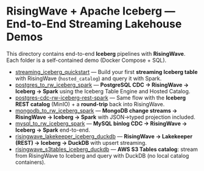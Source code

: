 # RisingWave + Apache Iceberg — End-to-End Streaming Lakehouse Demos
This directory contains end-to-end **Iceberg** pipelines with **RisingWave**. Each folder is a self-contained demo (Docker Compose + SQL).

- [streaming_iceberg_quickstart](./streaming_iceberg_quickstart/) — Build your first **streaming Iceberg table** with RisingWave (`hosted_catalog`) and query it with Spark.
- [postgres_to_rw_iceberg_spark](./postgres_to_rw_iceberg_spark/) — **PostgreSQL CDC → RisingWave → Iceberg → Spark** using the Iceberg Table Engine and Hosted Catalog.
- [postgres-cdc-rw-iceberg-rest-spark](./postgres-cdc-rw-iceberg-rest-spark/) — Same flow with the **Iceberg REST catalog** (MinIO) + a **round-trip** back into RisingWave.
- [mongodb_to_rw_iceberg_spark](./mongodb_to_rw_iceberg_spark/) — **MongoDB change streams → RisingWave → Iceberg → Spark** with JSON→typed projection included.
- [mysql_to_rw_iceberg_spark](./mysql_to_rw_iceberg_spark/) — **MySQL binlog CDC → RisingWave → Iceberg → Spark** end-to-end.
- [risingwave_lakekeeper_iceberg_duckdb](./risingwave_lakekeeper_iceberg_duckdb/) — **RisingWave → Lakekeeper (REST) → Iceberg → DuckDB** with upsert streaming.
- [risingwave_s3tables_iceberg_duckdb](./risingwave_s3tables_iceberg_duckdb/) — **AWS S3 Tables catalog**: stream from RisingWave to Iceberg and query with DuckDB (no local catalog containers).
